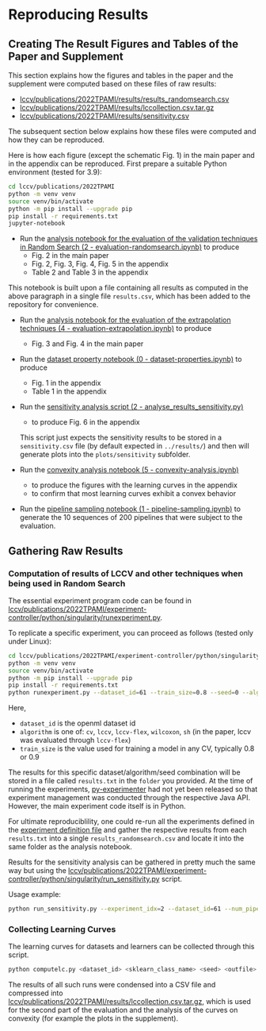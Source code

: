 # Reproducing Results

## Creating The Result Figures and Tables of the Paper and Supplement
This section explains how the figures and tables in the paper and the supplement were computed based on these files of raw results:
* [lccv/publications/2022TPAMI/results/results_randomsearch.csv](https://raw.githubusercontent.com/fmohr/lccv/master/publications/2022TPAMI/results/results_randomsearch.csv)
* [lccv/publications/2022TPAMI/results/lccollection.csv.tar.gz](https://raw.githubusercontent.com/fmohr/lccv/master/publications/2022TPAMI/results/lccollection.csv.tar.gz)
* [lccv/publications/2022TPAMI/results/sensitivity.csv](https://raw.githubusercontent.com/fmohr/lccv/master/publications/2022TPAMI/results/sensitivity.csv)

The subsequent section below explains how these files were computed and how they can be reproduced.

Here is how each figure (except the schematic Fig. 1) in the main paper and in the appendix can be reproduced.
First prepare a suitable Python environment (tested for 3.9):
```bash
cd lccv/publications/2022TPAMI
python -m venv venv
source venv/bin/activate
python -m pip install --upgrade pip
pip install -r requirements.txt
jupyter-notebook
```

* Run the [analysis notebook for the evaluation of the validation techniques in Random Search (2 - evaluation-randomsearch.ipynb)](https://github.com/fmohr/lccv/blob/master/publications/2022TPAMI/analysis/2%20-%20evaluation-randomsearch.ipynb) to produce
  * Fig. 2 in the main paper
  * Fig. 2, Fig. 3, Fig. 4, Fig. 5 in the appendix
  * Table 2 and Table 3 in the appendix

This notebook is built upon a file containing all results as computed in the above paragraph in a single file `results.csv`, which has been added to the repository for convenience.

* Run the [analysis notebook for the evaluation of the extrapolation techniques (4 - evaluation-extrapolation.ipynb)](https://github.com/fmohr/lccv/blob/master/publications/2022TPAMI/analysis/4%20-%20evaluation-extrapolation.ipynb) to produce
  * Fig. 3 and Fig. 4 in the main paper

* Run the [dataset property notebook (0 - dataset-properties.ipynb)](https://github.com/fmohr/lccv/blob/master/publications/2022TPAMI/analysis/0%20-%20dataset-properties.ipynb) to produce
  * Fig. 1 in the appendix
  * Table 1 in the appendix

* Run the [sensitivity analysis script (2 - analyse_results_sensitivity.py)](https://github.com/fmohr/lccv/blob/master/publications/2022TPAMI/analysis/2%20-%20analyse_results_sensitivity.py)
  * to produce Fig. 6 in the appendix

  This script just expects the sensitivity results to be stored in a `sensitivity.csv` file (by default expected in `../results/`) and then will generate plots into the `plots/sensitivity` subfolder.

* Run the [convexity analysis notebook (5 - convexity-analysis.ipynb)](https://github.com/fmohr/lccv/blob/master/publications/2022TPAMI/analysis/5%20-%20convexity-analysis.ipynb)
  * to produce the figures with the learning curves in the appendix
  * to confirm that most learning curves exhibit a convex behavior


* Run the [pipeline sampling notebook (1 - pipeline-sampling.ipynb)](https://github.com/fmohr/lccv/blob/master/publications/2022TPAMI/analysis/1%20-%20pipeline-sampling.ipynb) to generate the 10 sequences of 200 pipelines that were subject to the evaluation.

## Gathering Raw Results

### Computation of results of LCCV and other techniques when being used in Random Search
The essential experiment program code can be found in [lccv/publications/2022TPAMI/experiment-controller/python/singularity/runexperiment.py](https://github.com/fmohr/lccv/blob/master/publications/2022TPAMI/experiment-controller/python/singularity/runexperiment.py).

To replicate a specific experiment, you can proceed as follows (tested only under Linux):
```bash
cd lccv/publications/2022TPAMI/experiment-controller/python/singularity
python -m venv venv
source venv/bin/activate
python -m pip install --upgrade pip
pip install -r requirements.txt
python runexperiment.py --dataset_id=61 --train_size=0.8 --seed=0 --algorithm=lccv-flex --folder=. --num_pipelines=20
```
Here,
- `dataset_id` is the openml dataset id
- `algorithm` is one of: `cv`, `lccv`, `lccv-flex`, `wilcoxon`, `sh` (in the paper, lccv was evaluated through `lccv-flex`)
- `train_size` is the value used for training a model in any CV, typically 0.8 or 0.9

The results for this specific dataset/algorithm/seed combination will be stored in a file called `results.txt` in the `folder` you provided. 
At the time of running the experiments, [py-experimenter](https://github.com/tornede/py_experimenter) had not yet been released so that experiment management was conducted through the respective Java API. However, the main experiment code itself is in Python.

For ultimate reproduciblility, one could re-run all the experiments defined in the [experiment definition file](https://github.com/fmohr/lccv/blob/master/publications/2022TPAMI/experiment-controller/conf/experiments.conf) and gather the respective results from each `results.txt` into a single `results_randomsearch.csv` and locate it into the same folder as the analysis notebook.


Results for the sensitivity analysis can be gathered in pretty much the same way but using the [lccv/publications/2022TPAMI/experiment-controller/python/singularity/run_sensitivity.py](https://github.com/fmohr/lccv/blob/master/publications/2022TPAMI/experiment-controller/python/singularity/run_sensitivity.py) script.

Usage example:
``` bash
python run_sensitivity.py --experiment_idx=2 --dataset_id=61 --num_pipelines=20
```

### Collecting Learning Curves
The learning curves for datasets and learners can be collected through this script.
```bash
python computelc.py <dataset_id> <sklearn_class_name> <seed> <outfile>
```
The results of all such runs were condensed into a CSV file and compressed into [lccv/publications/2022TPAMI/results/lccollection.csv.tar.gz](https://github.com/fmohr/lccv/blob/master/publications/2022TPAMI/results/lccollection.csv.tar.gz), which is used for the second part of the evaluation and the analysis of the curves on convexity (for example the plots in the supplement).
